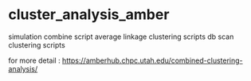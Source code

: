 # cluster_analysis_amber

simulation combine script
average linkage clustering scripts
db scan clustering scripts

for more detail : https://amberhub.chpc.utah.edu/combined-clustering-analysis/
